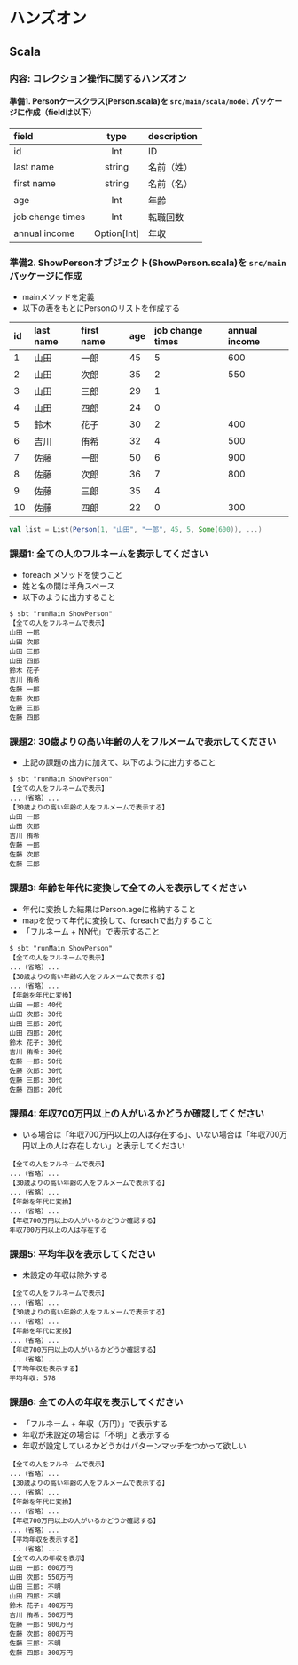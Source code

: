 # ハンズオン

## Scala

### 内容: コレクション操作に関するハンズオン

#### 準備1. Personケースクラス(Person.scala)を `src/main/scala/model` パッケージに作成（fieldは以下）
  
|field|type|description|
|:---|:---:|:---|
|id|Int|ID|
|last name|string|名前（姓）|
|first name|string|名前（名）|
|age|Int|年齢|
|job change times|Int|転職回数|
|annual income|Option[Int]|年収|

### 準備2. ShowPersonオブジェクト(ShowPerson.scala)を `src/main` パッケージに作成

- mainメソッドを定義
- 以下の表をもとにPersonのリストを作成する

|id|last name|first name|age|job change times|annual income|
|:---|:---|:---|:---|:---|:---|
|1|山田|一郎|45|5|600|
|2|山田|次郎|35|2|550|
|3|山田|三郎|29|1||
|4|山田|四郎|24|0||
|5|鈴木|花子|30|2|400|
|6|吉川|侑希|32|4|500|
|7|佐藤|一郎|50|6|900|
|8|佐藤|次郎|36|7|800|
|9|佐藤|三郎|35|4||
|10|佐藤|四郎|22|0|300|

```scala
val list = List(Person(1, "山田", "一郎", 45, 5, Some(600)), ...)
```

### 課題1: 全ての人のフルネームを表示してください

- foreach メソッドを使うこと
- 姓と名の間は半角スペース
- 以下のように出力すること

```
$ sbt "runMain ShowPerson"
【全ての人をフルネームで表示】
山田 一郎
山田 次郎
山田 三郎
山田 四郎
鈴木 花子
吉川 侑希
佐藤 一郎
佐藤 次郎
佐藤 三郎
佐藤 四郎
```

### 課題2: 30歳よりの高い年齢の人をフルメームで表示してください

- 上記の課題の出力に加えて、以下のように出力すること

```
$ sbt "runMain ShowPerson"
【全ての人をフルネームで表示】
...（省略）...
【30歳よりの高い年齢の人をフルメームで表示する】
山田 一郎
山田 次郎
吉川 侑希
佐藤 一郎
佐藤 次郎
佐藤 三郎
```

### 課題3: 年齢を年代に変換して全ての人を表示してください

- 年代に変換した結果はPerson.ageに格納すること
- mapを使って年代に変換して、foreachで出力すること
- 「フルネーム + NN代」で表示すること

```
$ sbt "runMain ShowPerson"
【全ての人をフルネームで表示】
...（省略）...
【30歳よりの高い年齢の人をフルメームで表示する】
...（省略）...
【年齢を年代に変換】
山田 一郎: 40代
山田 次郎: 30代
山田 三郎: 20代
山田 四郎: 20代
鈴木 花子: 30代
吉川 侑希: 30代
佐藤 一郎: 50代
佐藤 次郎: 30代
佐藤 三郎: 30代
佐藤 四郎: 20代
```

### 課題4: 年収700万円以上の人がいるかどうか確認してください

- いる場合は「年収700万円以上の人は存在する」、いない場合は「年収700万円以上の人は存在しない」と表示してください

```
【全ての人をフルネームで表示】
...（省略）...
【30歳よりの高い年齢の人をフルメームで表示する】
...（省略）...
【年齢を年代に変換】
...（省略）...
【年収700万円以上の人がいるかどうか確認する】
年収700万円以上の人は存在する
```

### 課題5: 平均年収を表示してください

- 未設定の年収は除外する

```
【全ての人をフルネームで表示】
...（省略）...
【30歳よりの高い年齢の人をフルメームで表示する】
...（省略）...
【年齢を年代に変換】
...（省略）...
【年収700万円以上の人がいるかどうか確認する】
...（省略）...
【平均年収を表示する】
平均年収: 578
```

### 課題6: 全ての人の年収を表示してください

- 「フルネーム + 年収（万円）」で表示する
- 年収が未設定の場合は「不明」と表示する
- 年収が設定しているかどうかはパターンマッチをつかって欲しい

```
【全ての人をフルネームで表示】
...（省略）...
【30歳よりの高い年齢の人をフルメームで表示する】
...（省略）...
【年齢を年代に変換】
...（省略）...
【年収700万円以上の人がいるかどうか確認する】
...（省略）...
【平均年収を表示する】
...（省略）...
【全ての人の年収を表示】
山田 一郎: 600万円
山田 次郎: 550万円
山田 三郎: 不明
山田 四郎: 不明
鈴木 花子: 400万円
吉川 侑希: 500万円
佐藤 一郎: 900万円
佐藤 次郎: 800万円
佐藤 三郎: 不明
佐藤 四郎: 300万円
```
